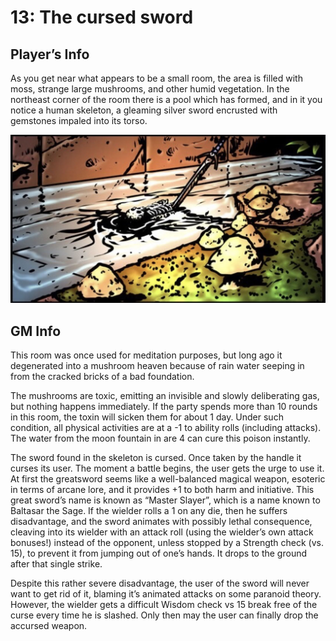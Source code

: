 # 13: The cursed sword

## Player’s Info

As you get near what appears to be a small room, the area is filled with moss, strange large mushrooms, and other humid vegetation. In the northeast corner of the room there is a pool which has formed, and in it you notice a human skeleton, a gleaming silver sword encrusted with gemstones impaled into its torso.

![Adventurer on floor](/Images\Skeleton_and_mushrooms.png)

## GM Info

This room was once used for meditation purposes, but long ago it degenerated into a mushroom heaven because of rain water seeping in from the cracked bricks of a bad foundation.

The mushrooms are toxic, emitting an invisible and slowly deliberating gas, but nothing happens immediately. If the party spends more than 10 rounds in this room, the toxin will sicken them for about 1 day. Under such condition, all physical activities are at a -1 to ability rolls (including attacks). The water from the moon fountain in are 4 can cure this poison instantly.

The sword found in the skeleton is cursed. Once taken by the handle it curses its user. The moment a battle begins, the user gets the urge to use it. At first the greatsword seems like a well-balanced magical weapon, esoteric in terms of arcane lore, and it provides +1 to both harm and initiative. This great sword’s name is known as “Master Slayer”, which is a name known to Baltasar the Sage. If the wielder rolls a 1 on any die, then he suffers disadvantage, and the sword animates with possibly lethal consequence, cleaving into its wielder with an attack roll (using the wielder’s own attack bonuses!) instead of the opponent, unless stopped by a Strength check (vs. 15), to prevent it from jumping out of one’s hands. It drops to the ground after that single strike.

Despite this rather severe disadvantage, the user of the sword will never want to get rid of it, blaming it’s animated attacks on some paranoid theory. However, the wielder gets a difficult Wisdom check vs 15 break free of the curse every time he is slashed. Only then may the user can finally drop the accursed weapon.